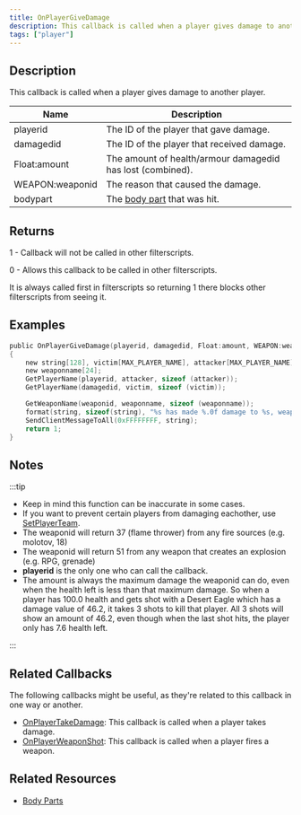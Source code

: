 ```yaml
---
title: OnPlayerGiveDamage
description: This callback is called when a player gives damage to another player.
tags: ["player"]
---
```


## Description

This callback is called when a player gives damage to another player.

| Name            | Description                                                |
|-----------------|------------------------------------------------------------|
| playerid        | The ID of the player that gave damage.                     |
| damagedid       | The ID of the player that received damage.                 |
| Float:amount    | The amount of health/armour damagedid has lost (combined). |
| WEAPON:weaponid | The reason that caused the damage.                         |
| bodypart        | The [body part](../resources/bodyparts) that was hit.      |

## Returns

1 - Callback will not be called in other filterscripts.

0 - Allows this callback to be called in other filterscripts.

It is always called first in filterscripts so returning 1 there blocks other filterscripts from seeing it.

## Examples

```c
public OnPlayerGiveDamage(playerid, damagedid, Float:amount, WEAPON:weaponid, bodypart)
{
    new string[128], victim[MAX_PLAYER_NAME], attacker[MAX_PLAYER_NAME];
    new weaponname[24];
    GetPlayerName(playerid, attacker, sizeof (attacker));
    GetPlayerName(damagedid, victim, sizeof (victim));

    GetWeaponName(weaponid, weaponname, sizeof (weaponname));
    format(string, sizeof(string), "%s has made %.0f damage to %s, weapon: %s, bodypart: %d", attacker, amount, victim, weaponname, bodypart);
    SendClientMessageToAll(0xFFFFFFFF, string);
    return 1;
}
```

## Notes

:::tip

- Keep in mind this function can be inaccurate in some cases.
- If you want to prevent certain players from damaging eachother, use [SetPlayerTeam](../functions/SetPlayerTeam).
- The weaponid will return 37 (flame thrower) from any fire sources (e.g. molotov, 18)
- The weaponid will return 51 from any weapon that creates an explosion (e.g. RPG, grenade)
- **playerid** is the only one who can call the callback.
- The amount is always the maximum damage the weaponid can do, even when the health left is less than that maximum damage. So when a player has 100.0 health and gets shot with a Desert Eagle which has a damage value of 46.2, it takes 3 shots to kill that player. All 3 shots will show an amount of 46.2, even though when the last shot hits, the player only has 7.6 health left.

:::

## Related Callbacks

The following callbacks might be useful, as they're related to this callback in one way or another.

- [OnPlayerTakeDamage](OnPlayerTakeDamage): This callback is called when a player takes damage. 
- [OnPlayerWeaponShot](OnPlayerWeaponShot): This callback is called when a player fires a weapon. 

## Related Resources

- [Body Parts](../resources/bodyparts)
